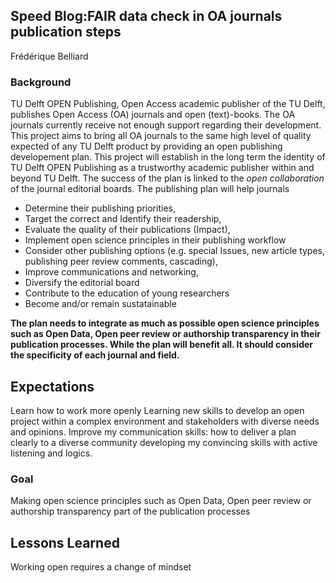 
## Speed Blog:FAIR data check in OA journals publication steps ##
Frédérique Belliard

### Background ###

TU Delft OPEN Publishing, Open Access academic publisher of the TU Delft, publishes Open Access (OA) journals and open (text)-books. The OA journals currently receive not enough support regarding their development. This project aims to bring all OA journals to the same high level of quality expected of any TU Delft product by providing an open publishing developement plan. This project will establish in the long term the identity of TU Delft OPEN Publishing as a trustworthy academic publisher within and beyond TU Delft. The success of the plan is linked to the _open collaboration_ of the journal editorial boards. The publishing plan will help journals

- Determine their publishing priorities, 
- Target the correct and Identify their readership,
- Evaluate the quality of their publications (Impact), 
- Implement open science principles in their publishing workflow
- Consider other publishing options (e.g. special Issues, new article types, publishing peer review comments, cascading),  
- Improve communications and networking,
- Diversify the editorial board 
- Contribute to the education of young researchers
- Become and/or remain sustatainable

**The plan needs to integrate as much as possible open science principles such as Open Data, Open peer review or authorship transparency in their publication processes. While the plan will benefit all. It should consider the specificity of each journal and field.**

## Expectations ##
Learn how to work more openly 
Learning new skills to develop an open project within a complex environment and stakeholders with diverse needs and opinions. 
Improve my communication skills: how to deliver a plan clearly to a diverse community developing my convincing skills with active listening and logics.


### Goal ###
Making open science principles such as  Open Data, Open peer review or authorship transparency part of the publication processes

## Lessons Learned ##
Working open requires a change of mindset


